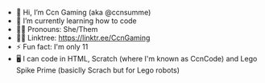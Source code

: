 - 👋 Hi, I’m Ccn Gaming (aka @ccnsumme)
- 🌱 I’m currently learning how to code
- 🏳️‍🌈 Pronouns: She/Them
- 🔗🌳 Linktree: https://linktr.ee/CcnGaming
- ⚡ Fun fact: I'm only 11
- 🖥️ I can code in HTML, Scratch (where I'm known as CcnCode) and Lego Spike Prime (basiclly Scrach but for Lego robots)

<!---
ccnsumme/ccnsumme is a ✨ special ✨ repository because its `README.md` (this file) appears on your GitHub profile.
You can click the Preview link to take a look at your changes.
--->
